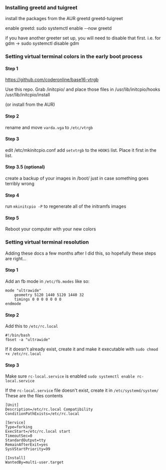 ### Installing greetd and tuigreet

install the packages from the AUR
greetd
greetd-tuigreet

enable greetd:
sudo systemctl enable --now greetd

if you have another greeter set up, you will need to disable that first.  i.e. for gdm -> sudo systemctl disable gdm


### Setting virtual terminal colors in the early boot process

#### Step 1
https://github.com/coderonline/base16-vtrgb

Use this repo.  Grab /initcpio/ and place those files in
/usr/lib/initcpio/hooks
/usr/lib/initcpio/install

(or install from the AUR)

#### Step 2
rename and move `varda.vga` to `/etc/vtrgb`

#### Step 3
edit /etc/mkinitcpio.conf
add `setvtrgb` to the `HOOKS` list.  Place it first in the list.

#### Step 3.5 (optional)
create a backup of your images in /boot/ just in case something goes terribly wrong

#### Step 4
run `mkinitcpio -P` to regenerate all of the initramfs images

#### Step 5
Reboot your computer with your new colors


### Setting virtual terminal resolution
Adding these docs a few months after I did this, so hopefully these steps are right...

#### Step 1
Add an fb mode in `/etc/fb.modes` like so:

```
mode "ultrawide"
    geometry 5120 1440 5120 1440 32
    timings 0 0 0 0 0 0 0
endmode
```

#### Step 2
Add this to `/etc/rc.local`
```
#!/bin/bash
fbset -a "ultrawide"
```

If it doesn't already exist, create it and make it executable with
`sudo chmod +x /etc/rc.local`

#### Step 3
Make sure `rc-local.service` is enabled
`sudo systemctl enable rc-local.service`

If the `rc-local.service` file doesn't exist, create it in `/etc/systemd/system/`
These are the files contents
```
[Unit]
Description=/etc/rc.local Compatibility
ConditionPathExists=/etc/rc.local

[Service]
Type=forking
ExecStart=/etc/rc.local start
TimeoutSec=0
StandardOutput=tty
RemainAfterExit=yes
SysVStartPriority=99

[Install]
WantedBy=multi-user.target
```

